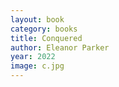 ```yaml
---
layout: book
category: books
title: Conquered
author: Eleanor Parker
year: 2022
image: c.jpg
---
```

